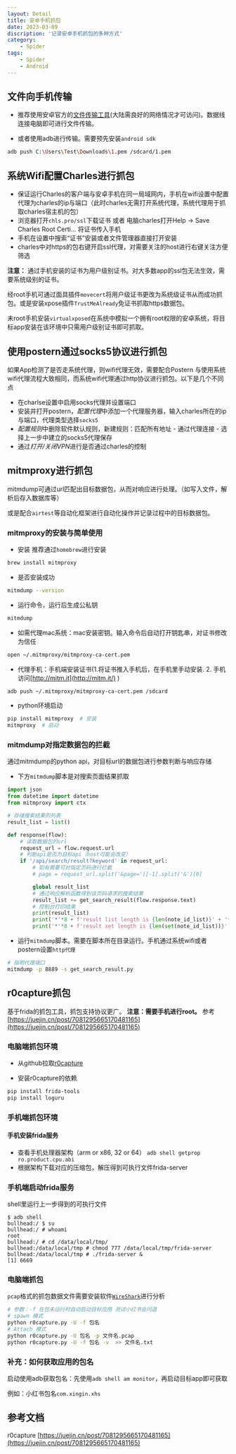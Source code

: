 ```yaml
---
layout: Detail
title: 安卓手机抓包
date: 2023-03-09
discription: '记录安卓手机抓包的多种方式'
category: 
    - Spider
tags:
    - Spider
    - Android
---
```


## 文件向手机传输
- 推荐使用安卓官方的[文件传输工具](`https://www.android.com/filetransfer/`)(大陆需良好的网络情况才可访问)。数据线连接电脑即可进行文件传输。

- 或者使用adb进行传输。需要预先安装`android sdk`
```bash macos
adb push C:\Users\Test\Downloads\1.pem /sdcard/1.pem
```

## 系统Wifi配置Charles进行抓包
- 保证运行Charles的客户端与安卓手机在同一局域网内，手机在wifi设置中配置代理为charles的ip与端口（此时charles无需打开系统代理，系统代理用于抓取charles宿主机的包）
- 浏览器打开`chls.pro/ssl`下载证书  或者 电脑charles打开Help -> Save Charles Root Certi... 将证书传入手机
- 手机在设置中搜索“证书”安装或者文件管理器直接打开安装
- charles中对https的包右键开启ssl代理，对需要关注的host进行右键关注方便筛选

**注意：**
通过手机安装的证书为用户级别证书。对大多数app的ssl包无法生效，需要系统级别的证书。

经root手机可通过面具插件`movecert`将用户级证书更改为系统级证书从而成功抓包。或是安装xpose插件`TrustMeAlready`免证书抓取https数据包。

未root手机安装`virtualxposed`在系统中模拟一个拥有root权限的安卓系统，将目标app安装在该环境中只需用户级别证书即可抓取。

## 使用postern通过socks5协议进行抓包
如果App检测了是否走系统代理，则wifi代理无效，需要配合Postern
与使用系统wifi代理流程大致相同，而系统wifi代理通过http协议进行抓包。以下是几个不同点
- 在charlse设置中启用socks代理并设置端口
- 安装并打开postern，*配置代理*中添加一个代理服务器，输入charles所在的ip与端口，代理类型选择`socks5`
- *配置规则*中删除软件默认规则，新建规则：匹配所有地址 - 通过代理连接 - 选择上一步中建立的socks5代理保存
- 通过*打开/关闭VPN*进行是否通过charles的控制

## mitmproxy进行抓包
mitmdump可通过url匹配出目标数据包，从而对响应进行处理。（如写入文件，解析后存入数据库等）

或是配合`airtest`等自动化框架进行自动化操作并记录过程中的目标数据包。

### mitmproxy的安装与简单使用
- 安装 推荐通过`homebrew`进行安装
``` bash macos
brew install mitmproxy
```

- 是否安装成功
```bash macos
mitmdump --version
```

- 运行命令，运行后生成公私钥
```bash macos
mitmdump
```

- 如需代理mac系统：mac安装密钥。输入命令后自动打开钥匙串，对证书修改为信任
```bash macos
open ~/.mitmproxy/mitmproxy-ca-cert.pem
```

- 代理手机：手机端安装证书(1.将证书推入手机后，在手机里手动安装. 2. 手机访问[http://mitm.it](http://mitm.it/) )
```bash macos
adb push ~/.mitmproxy/mitmproxy-ca-cert.pem /sdcard
```

- python环境启动
```bash macos
pip install mitmproxy  # 安装
mitmproxy  # 启动
```

### mitmdump对指定数据包的拦截
通过mitmdump的python api，对目标url的数据包进行参数判断与响应存储

- 下方`mitmdump`脚本是对搜索页面结果抓取
```python
import json
from datetime import datetime
from mitmproxy import ctx

# 存储搜索结果的列表
result_list = list()

def response(flow):
    # 读取数据包的url
    request_url = flow.request.url
    # 判断api是否为目标api（host可能会改变）
    if '/api/search/result?keyword' in request_url:
        # 如有需要可对指定页码进行拦截
        # page = request_url.split('&page=')[-1].split('&')[0]

        global result_list
        # 通过响应解析函数得到该页码请求的搜索结果
        result_list += get_search_result(flow.response.text)
        # 控制台打印结果
        print(result_list)
        print('*'*8 + f'result list length is {len(note_id_list)}' + '*'*8)
        print('*'*8 + f'result set length is {len(set(note_id_list))}' + '*'*8)
```
- 运行`mitmdump`脚本。需要在脚本所在目录运行。手机通过系统wifi或者postern设置`http代理`
```bash macos
# 指明代理端口
mitmdump -p 8889 -s get_search_result.py
```


## r0capture抓包

基于frida的抓包工具，抓包支持协议更广。
**注意：需要手机进行root。**
参考[https://juejin.cn/post/7081295665170481165](https://juejin.cn/post/7081295665170481165)

### 电脑端抓包环境

- 从github拉取[r0capture](https://github.com/r0ysue/r0capture)

- 安装r0capture的依赖
```bash macos
pip install frida-tools
pip install loguru
```

### 手机端抓包环境

#### 手机安装frida服务

- 查看手机处理器架构（arm or x86, 32 or 64） `adb shell getprop ro.product.cpu.abi`
- 根据架构下载对应的压缩包，解压得到可执行文件frida-server

### 手机端启动frida服务

shell里运行上一步得到的可执行文件

```shell
$ adb shell
bullhead:/ $ su 
bullhead:/ # whoami
root
bullhead:/ # cd /data/local/tmp/
bullhead:/data/local/tmp # chmod 777 /data/local/tmp/frida-server
bullhead:/data/local/tmp # ./frida-server &
[1] 6669
```

### 电脑端抓包
`pcap`格式的抓包数据文件需要安装软件[`WireShark`](https://www.wireshark.org/)进行分析

```bash macos
# 参数：-f 在包未运行时自动启动目标应用 测试小红书会闪退
# spawn 模式
python r0capture.py -U -f 包名
# Attach 模式
python r0capture.py -U 包名 -p 文件名.pcap
python r0capture.py -U -f 包名 -v  >> 文件名.txt
```

### 补充：如何获取应用的包名
启动使用adb获取包名：先使用`adb shell am monitor`，再启动目标app即可获取

例如：小红书包名`com.xingin.xhs`


## 参考文档
r0capture [https://juejin.cn/post/7081295665170481165](https://juejin.cn/post/7081295665170481165)
